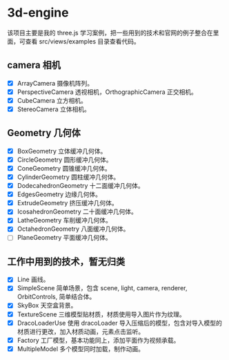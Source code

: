 # 3d-engine
该项目主要是我的 three.js 学习案例，把一些用到的技术和官网的例子整合在里面，可查看 src/views/examples 目录查看代码。
## camera 相机
- [x] ArrayCamera 摄像机阵列。
- [x] PerspectiveCamera 透视相机，OrthographicCamera 正交相机。
- [x] CubeCamera 立方相机。
- [x] StereoCamera 立体相机。
## Geometry 几何体
- [x] BoxGeometry 立体缓冲几何体。
- [x] CircleGeometry 圆形缓冲几何体。
- [x] ConeGeometry 圆锥缓冲几何体。
- [x] CylinderGeometry 圆柱缓冲几何体。
- [x] DodecahedronGeometry 十二面缓冲几何体。
- [x] EdgesGeometry 边缘几何体。
- [x] ExtrudeGeometry 挤压缓冲几何体。
- [x] IcosahedronGeometry 二十面缓冲几何体。
- [x] LatheGeometry 车削缓冲几何体。
- [x] OctahedronGeometry 八面缓冲几何体。
- [ ] PlaneGeometry 平面缓冲几何体。
## 工作中用到的技术，暂无归类
- [x] Line 画线。
- [x] SimpleScene 简单场景，包含 scene, light, camera, renderer, OrbitControls, 简单结合体。
- [x] SkyBox 天空盒背景。
- [x] TextureScene 三维模型贴材质，材质使用导入图片作为纹理。
- [x] DracoLoaderUse 使用 dracoLoader 导入压缩后的模型，包含对导入模型的材质进行更改，加入材质动画，元素点击监听。
- [x] Factory 工厂模型，基本功能同上，添加平面作为视频承载。
- [x] MultipleModel 多个模型同时加载，制作动画。
